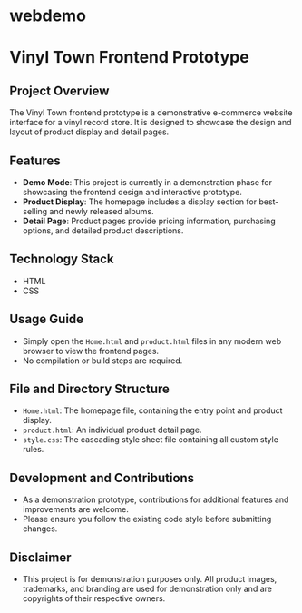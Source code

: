 # webdemo
# Vinyl Town Frontend Prototype

## Project Overview
The Vinyl Town frontend prototype is a demonstrative e-commerce website interface for a vinyl record store. It is designed to showcase the design and layout of product display and detail pages.

## Features
- **Demo Mode**: This project is currently in a demonstration phase for showcasing the frontend design and interactive prototype.
- **Product Display**: The homepage includes a display section for best-selling and newly released albums.
- **Detail Page**: Product pages provide pricing information, purchasing options, and detailed product descriptions.

## Technology Stack
- HTML
- CSS

## Usage Guide
- Simply open the `Home.html` and `product.html` files in any modern web browser to view the frontend pages.
- No compilation or build steps are required.

## File and Directory Structure
- `Home.html`: The homepage file, containing the entry point and product display.
- `product.html`: An individual product detail page.
- `style.css`: The cascading style sheet file containing all custom style rules.

## Development and Contributions
- As a demonstration prototype, contributions for additional features and improvements are welcome.
- Please ensure you follow the existing code style before submitting changes.

## Disclaimer
- This project is for demonstration purposes only. All product images, trademarks, and branding are used for demonstration only and are copyrights of their respective owners.
